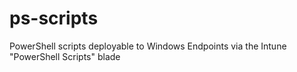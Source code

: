 # ps-scripts
PowerShell scripts deployable to Windows Endpoints via the Intune "PowerShell Scripts" blade